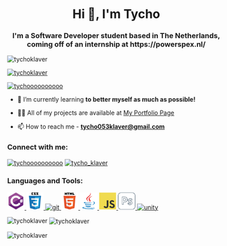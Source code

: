 <h1 align="center">Hi 👋, I'm Tycho</h1>
<h3 align="center">I'm a Software Developer student based in The Netherlands, coming off of an internship at https://powerspex.nl/</h3>

<p align="left"> <img src="https://komarev.com/ghpvc/?username=tychoklaver&label=Profile%20views&color=0e75b6&style=flat" alt="tychoklaver" /> </p>

<p align="left"> <a href="https://github.com/ryo-ma/github-profile-trophy"><img src="https://github-profile-trophy.vercel.app/?username=tychoklaver&theme=onedark" alt="tychoklaver" /></a> </p>

<p align="left"> <a href="https://twitter.com/tychoooooooooo" target="blank"><img src="https://img.shields.io/twitter/follow/tychoooooooooo?logo=twitter&style=for-the-badge" alt="tychoooooooooo" /></a> </p>

- 🌱 I’m currently learning **to better myself as much as possible!**

- 👨‍💻 All of my projects are available at [My Portfolio Page](https://tychoklaver.github.io)

- 📫 How to reach me - **tycho053klaver@gmail.com**

<h3 align="left">Connect with me:</h3>
<p align="left">
<a href="https://twitter.com/tychoooooooooo" target="blank"><img align="center" src="https://raw.githubusercontent.com/rahuldkjain/github-profile-readme-generator/master/src/images/icons/Social/twitter.svg" alt="tychoooooooooo" height="30" width="40" /></a>
<a href="https://instagram.com/tycho_klaver" target="blank"><img align="center" src="https://raw.githubusercontent.com/rahuldkjain/github-profile-readme-generator/master/src/images/icons/Social/instagram.svg" alt="tycho_klaver" height="30" width="40" /></a>
</p>

<h3 align="left">Languages and Tools:</h3>
<p align="left"> <a href="https://www.w3schools.com/cs/" target="_blank" rel="noreferrer"> <img src="https://raw.githubusercontent.com/devicons/devicon/master/icons/csharp/csharp-original.svg" alt="csharp" width="40" height="40"/> </a> <a href="https://www.w3schools.com/css/" target="_blank" rel="noreferrer"> <img src="https://raw.githubusercontent.com/devicons/devicon/master/icons/css3/css3-original-wordmark.svg" alt="css3" width="40" height="40"/> </a> <a href="https://git-scm.com/" target="_blank" rel="noreferrer"> <img src="https://www.vectorlogo.zone/logos/git-scm/git-scm-icon.svg" alt="git" width="40" height="40"/> </a> <a href="https://www.w3.org/html/" target="_blank" rel="noreferrer"> <img src="https://raw.githubusercontent.com/devicons/devicon/master/icons/html5/html5-original-wordmark.svg" alt="html5" width="40" height="40"/> </a> <a href="https://www.java.com" target="_blank" rel="noreferrer"> <img src="https://raw.githubusercontent.com/devicons/devicon/master/icons/java/java-original.svg" alt="java" width="40" height="40"/> </a> <a href="https://developer.mozilla.org/en-US/docs/Web/JavaScript" target="_blank" rel="noreferrer"> <img src="https://raw.githubusercontent.com/devicons/devicon/master/icons/javascript/javascript-original.svg" alt="javascript" width="40" height="40"/> </a> <a href="https://www.photoshop.com/en" target="_blank" rel="noreferrer"> <img src="https://raw.githubusercontent.com/devicons/devicon/master/icons/photoshop/photoshop-line.svg" alt="photoshop" width="40" height="40"/> </a> <a href="https://unity.com/" target="_blank" rel="noreferrer"> <img src="https://www.vectorlogo.zone/logos/unity3d/unity3d-icon.svg" alt="unity" width="40" height="40"/> </a> </p>

<p><img align="left" src="https://github-readme-stats.vercel.app/api/top-langs?username=tychoklaver&show_icons=true&locale=en&layout=compact" alt="tychoklaver" /></p>

<p>&nbsp;<img align="center" src="https://github-readme-stats.vercel.app/api?username=tychoklaver&show_icons=true&locale=en" alt="tychoklaver" /></p>

<p><img align="center" src="https://github-readme-streak-stats.herokuapp.com/?user=tychoklaver&" alt="tychoklaver" /></p>

